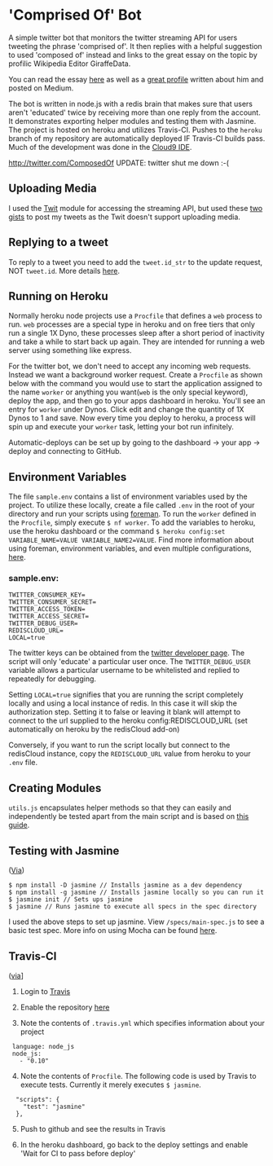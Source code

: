 # 'Comprised Of' Bot

A simple twitter bot that monitors the twitter streaming API for users tweeting the phrase 'comprised of'. It then replies with a helpful suggestion to used 'composed of' instead and links to the great essay on the topic by profilic Wikipedia Editor GiraffeData.

You can read the essay [here](http://en.wikipedia.org/wiki/User:Giraffedata/comprised_of) as well as a [great profile](https://medium.com/backchannel/meet-the-ultimate-wikignome-10508842caad) written about him and posted on Medium.

The bot is written in node.js with a redis brain that makes sure that users aren't 'educated' twice by receiving more than one reply from the account. It demonstrates exporting helper modules and testing them with Jasmine. The project is hosted on heroku and utilizes Travis-CI. Pushes to the `heroku` branch of my repository are automatically deployed IF Travis-CI builds pass. Much of the development was done in the [Cloud9 IDE](https://c9.io/).

http://twitter.com/ComposedOf UPDATE: twitter shut me down :-(

## Uploading Media
I used the [Twit](https://github.com/ttezel/twit) module for accessing the streaming API, but used these [two](https://gist.github.com/travischoma/9279105) [gists](https://gist.github.com/adaline/7363853) to post my tweets as the Twit doesn't support uploading media.

## Replying to a tweet
To reply to a tweet you need to add the `tweet.id_str` to the update request, NOT `tweet.id`. More details [here](https://dev.twitter.com/overview/api/twitter-ids-json-and-snowflake).

## Running on Heroku
Normally heroku node projects use a `Procfile` that defines a `web` process to run. `web` processes are a special type in heroku and on free tiers that only run a single 1X Dyno, these processes sleep after a short period of inactivity and take a while to start back up again. They are intended for running a web server using something like express.

For the twitter bot, we don't need to accept any incoming web requests. Instead we want a background worker request. Create a `Procfile` as shown below with the command you would use to start the application assigned to the name `worker` or anything you want(`web` is the only special keyword), deploy the app, and then go to your apps dashboard in heroku. You'll see an entry for `worker` under Dynos. Click edit and change the quantity of 1X Dynos to 1 and save. Now every time you deploy to heroku, a process will spin up and execute your `worker` task, letting your bot run infinitely.

Automatic-deploys can be set up by going to the dashboard -> your app -> deploy and connecting to GitHub.

## Environment Variables
The file `sample.env` contains a list of environment variables used by the project. To utilize these locally, create a file called `.env` in the root of your directory and run your scripts using [foreman](https://www.npmjs.com/package/foreman). To run the `worker` defined in the `Procfile`, simply execute `$ nf worker`. To add the variables to heroku, use the heroku dashboard or the command `$ heroku config:set VARIABLE_NAME=VALUE VARIABLE_NAME2=VALUE`. Find more information about using foreman, environment variables, and even multiple configurations, [here](https://devcenter.heroku.com/articles/config-vars).

### sample.env:

```
TWITTER_CONSUMER_KEY=
TWITTER_CONSUMER_SECRET=
TWITTER_ACCESS_TOKEN=
TWITTER_ACCESS_SECRET=
TWITTER_DEBUG_USER=
REDISCLOUD_URL=
LOCAL=true
```

The twitter keys can be obtained from the [twitter developer page](http://apps.twitter.com). 
The script will only 'educate' a particular user once. The `TWITTER_DEBUG_USER` variable allows a particular username to be whitelisted and replied to repeatedly for debugging.

Setting `LOCAL=true` signifies that you are running the script completely locally and using a local instance of redis. In this case it will skip the authorization step. Setting it to false or leaving it blank will attempt to connect to the url supplied to the heroku config:REDISCLOUD_URL (set automatically on heroku by the redisCloud add-on)

Conversely, if you want to run the script locally but connect to the redisCloud instance, copy the `REDISCLOUD_URL` value from heroku to your `.env` file. 

## Creating Modules
`utils.js` encapsulates helper methods so that they can easily and independently be tested apart from the main script and is based on [this guide](http://www.sitepoint.com/understanding-module-exports-exports-node-js/).

## Testing with Jasmine
([Via](http://jasmine.github.io/2.0/node.html))
```
$ npm install -D jasmine // Installs jasmine as a dev dependency
$ npm install -g jasmine // Installs jasmine locally so you can run it
$ jasmine init // Sets ups jasmine
$ jasmine // Runs jasmine to execute all specs in the spec directory
```
I used the above steps to set up jasmine. View `/specs/main-spec.js` to see a basic test spec. More info on using Mocha can be found [here](http://jasmine.github.io/2.0/introduction.html).

## Travis-CI
([via](http://docs.travis-ci.com/user/getting-started/)]
1) Login to [Travis](http://travis-ci.org/)

2) Enable the repository [here](https://travis-ci.org/profile)

3) Note the contents of `.travis.yml` which specifies information about your project

```
 language: node_js
 node_js:
   - "0.10"
```
4) Note the contents of `Procfile`. The following code is used by Travis to execute tests. Currently it merely executes `$ jasmine`.

```
  "scripts": {
    "test": "jasmine"
  },
```

5) Push to github and see the results in Travis

6) In the heroku dashboard, go back to the deploy settings and enable 'Wait for CI to pass before deploy'
